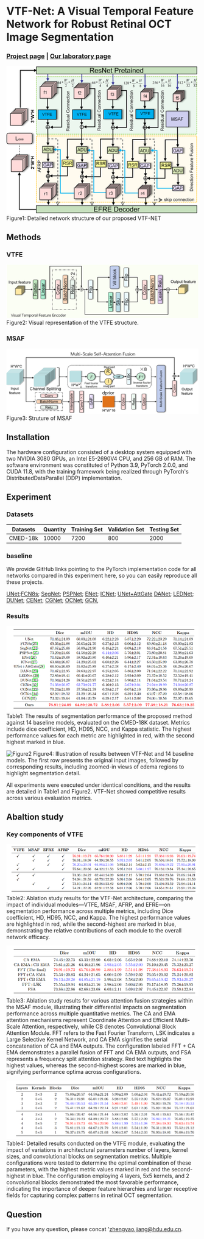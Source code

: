 
# VTF-Net: A Visual Temporal Feature Network for Robust Retinal OCT Image Segmentation
### [Project page](https://github.com/IMOP-lab/VTF-Net-Pytorch) | [Our laboratory page](https://github.com/IMOP-lab)

![Figure1：Detailed network structure of our proposed VTF-NET](https://github.com/IMOP-lab/VTF-Net-Pytorch/blob/main/figures/Fig2.png)
Figure1: Detailed network structure of our proposed VTF-NET


## Methods

### VTFE
![Fugure2](https://github.com/IMOP-lab/VTF-Net-Pytorch/blob/main/figures/Fig3.png)
Figure2: Visual representation of the VTFE structure. 


### MSAF
![Fugure3](https://github.com/IMOP-lab/VTF-Net-Pytorch/blob/main/figures/Fig4.png)
Figure3: Struture of MSAF 



## Installation
The hardware configuration consisted of a desktop system equipped with two NVIDIA 3080 GPUs, an Intel E5-2690V4 CPU, and 256 GB of RAM. The software environment was constituted of Python 3.9, PyTorch 2.0.0, and CUDA 11.8, with the training framework being realized through PyTorch's DistributedDataParallel (DDP) implementation.

## Experiment

### Datasets
|Datasets	| Quantity |  Training Set |	Validation Set | Testing Set|
|-|-|-|-|-|
|CMED-18k|10000|7200|800|2000|

### baseline
We provide GitHub links pointing to the PyTorch implementation code for all networks compared in this experiment here, so you can easily reproduce all these projects.

[UNet](https://github.com/milesial/Pytorch-UNet);[FCN8s](https://github.com/wkentaro/pytorch-fcn); [SegNet](https://github.com/vinceecws/SegNet_PyTorch?tab=readme-ov-file); [PSPNet](https://github.com/Lextal/pspnet-pytorch); [ENet](https://github.com/davidtvs/PyTorch-ENet); [ICNet](https://github.com/hszhao/ICNet); [UNet+AttGate](https://github.com/EdgarLefevre/Attention_Unet_Pytorch) [DANet](https://github.com/junfu1115/DANet); [LEDNet](https://github.com/sczhou/LEDNet); [DUNet](https://github.com/Tramac/awesome-semantic-segmentation-pytorch); [CENet](https://github.com/Guzaiwang/CE-Net); [CGNet](https://github.com/wutianyiRosun/CGNet); [OCNet](https://github.com/openseg-group/OCNet.pytorch); [GCN](https://github.com/tkipf/pygcn), 
### Results
![Table1](https://github.com/IMOP-lab/VTF-Net-Pytorch/blob/main/figures/Table1.jpg)
Table1: The results of segmentation performance of the proposed method against 14 baseline models, evaluated on the CMED-18K dataset. Metrics include dice coefficient, HD, HD95, NCC, and Kappa statistic. The highest performance values for each metric are highlighted in red, with the second highest marked in blue.

![Figure2](https://github.com/IMOP-lab/VTF-Net-Pytorch/blob/main/figures/Fig5.png)
Figure4: Illustration of results between VTF-Net and 14 baseline models. The first row presents the original input images, followed by corresponding results, including zoomed-in views of edema regions to highlight segmentation detail.

All experiments were executed under identical conditions, and the results are detailed in Table1 and Figure2. VTF-Net showed competitive results across various evaluation metrics.

## Abaltion study

### Key components of VTFE

![Table2](https://github.com/IMOP-lab/VTF-Net-Pytorch/blob/main/figures/Table2.jpg)
Table2: Ablation study results for the VTF-Net architecture, comparing the impact of individual modules—VTFE, MSAF, AFRP, and EFRE—on segmentation performance across multiple metrics, including Dice coefficient, HD, HD95, NCC, and Kappa. The highest performance values are highlighted in red, while the second-highest are marked in blue, demonstrating the relative contributions of each module to the overall network efficacy.

![Table3](https://github.com/IMOP-lab/VTF-Net-Pytorch/blob/main/figures/Table3.jpg)
Table3: Ablation study results for various attention fusion strategies within the MSAF module, illustrating their differential impacts on segmentation performance across multiple quantitative metrics. The CA and EMA attention mechanisms represent Coordinate Attention and Efficient Multi-Scale Attention, respectively, while CB denotes Convolutional Block Attention Module. FFT refers to the Fast Fourier Transform, LSK indicates a Large Selective Kernel Network, and CA EMA signifies the serial concatenation of CA and EMA outputs. The configuration labeled FFT + CA EMA demonstrates a parallel fusion of FFT and CA EMA outputs, and FSA represents a frequency split attention strategy. Red text highlights the highest values, whereas the second-highest scores are marked in blue, signifying performance optima across configurations.

![Table4](https://github.com/IMOP-lab/VTF-Net-Pytorch/blob/main/figures/Table4.jpg)
Table4: Detailed results conducted on the VTFE module, evaluating the impact of variations in architectural parameters number of layers, kernel sizes, and convolutional blocks on segmentation metrics. Multiple configurations were tested to determine the optimal combination of these parameters, with the highest metric values marked in red and the second-highest in blue. The configuration employing 4 layers, 5x5 kernels, and 2 convolutional blocks demonstrated the most favorable performance, indicating the importance of deeper feature hierarchies and larger receptive fields for capturing complex patterns in retinal OCT segmentation.

## Question
If you have any question, please concat 'zhengyao.jiang@hdu.edu.cn.
